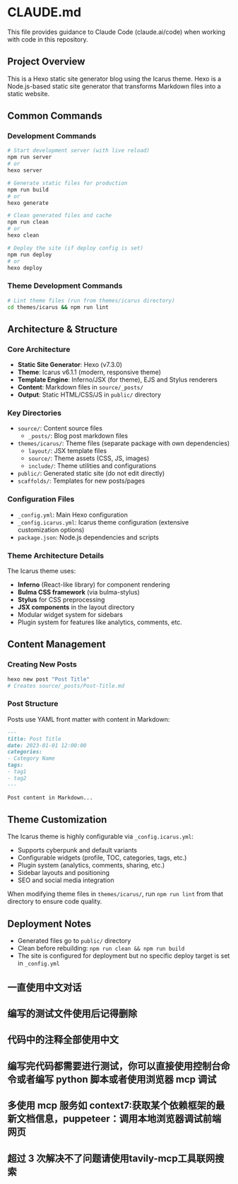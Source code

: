 # CLAUDE.md

This file provides guidance to Claude Code (claude.ai/code) when working with code in this repository.

## Project Overview

This is a Hexo static site generator blog using the Icarus theme. Hexo is a Node.js-based static site generator that transforms Markdown files into a static website.

## Common Commands

### Development Commands
```bash
# Start development server (with live reload)
npm run server
# or
hexo server

# Generate static files for production
npm run build
# or
hexo generate

# Clean generated files and cache
npm run clean
# or
hexo clean

# Deploy the site (if deploy config is set)
npm run deploy
# or
hexo deploy
```

### Theme Development Commands
```bash
# Lint theme files (run from themes/icarus directory)
cd themes/icarus && npm run lint
```

## Architecture & Structure

### Core Architecture
- **Static Site Generator**: Hexo (v7.3.0)
- **Theme**: Icarus v6.1.1 (modern, responsive theme)
- **Template Engine**: Inferno/JSX (for theme), EJS and Stylus renderers
- **Content**: Markdown files in `source/_posts/`
- **Output**: Static HTML/CSS/JS in `public/` directory

### Key Directories
- `source/`: Content source files
  - `_posts/`: Blog post markdown files
- `themes/icarus/`: Theme files (separate package with own dependencies)
  - `layout/`: JSX template files
  - `source/`: Theme assets (CSS, JS, images)
  - `include/`: Theme utilities and configurations
- `public/`: Generated static site (do not edit directly)
- `scaffolds/`: Templates for new posts/pages

### Configuration Files
- `_config.yml`: Main Hexo configuration
- `_config.icarus.yml`: Icarus theme configuration (extensive customization options)
- `package.json`: Node.js dependencies and scripts

### Theme Architecture Details
The Icarus theme uses:
- **Inferno** (React-like library) for component rendering
- **Bulma CSS framework** (via bulma-stylus)
- **Stylus** for CSS preprocessing
- **JSX components** in the layout directory
- Modular widget system for sidebars
- Plugin system for features like analytics, comments, etc.

## Content Management

### Creating New Posts
```bash
hexo new post "Post Title"
# Creates source/_posts/Post-Title.md
```

### Post Structure
Posts use YAML front matter with content in Markdown:
```markdown
---
title: Post Title
date: 2023-01-01 12:00:00
categories:
- Category Name
tags:
- tag1
- tag2
---

Post content in Markdown...
```

## Theme Customization

The Icarus theme is highly configurable via `_config.icarus.yml`:
- Supports cyberpunk and default variants
- Configurable widgets (profile, TOC, categories, tags, etc.)
- Plugin system (analytics, comments, sharing, etc.)
- Sidebar layouts and positioning
- SEO and social media integration

When modifying theme files in `themes/icarus/`, run `npm run lint` from that directory to ensure code quality.

## Deployment Notes

- Generated files go to `public/` directory
- Clean before rebuilding: `npm run clean && npm run build`
- The site is configured for deployment but no specific deploy target is set in `_config.yml`

## 一直使用中文对话
## 编写的测试文件使用后记得删除
## 代码中的注释全部使用中文
## 编写完代码都需要进行测试，你可以直接使用控制台命令或者编写 python 脚本或者使用浏览器 mcp 调试
## 多使用 mcp 服务如 context7:获取某个依赖框架的最新文档信息，puppeteer：调用本地浏览器调试前端网页
## 超过 3 次解决不了问题请使用tavily-mcp工具联网搜索